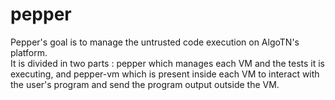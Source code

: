 # pepper

Pepper's goal is to manage the untrusted code execution on AlgoTN's platform.<br>
It is divided in two parts : pepper which manages each VM and the tests it is executing, and pepper-vm which is present inside each VM to interact with the user's program and send the program output outside the VM.
